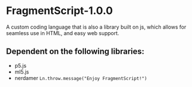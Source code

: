 # FragmentScript-1.0.0
A custom coding language that is also a library built on js, which allows for seamless use in HTML, and easy web support.
## Dependent on the following libraries:
* p5.js
* ml5.js
* nerdamer
`Ln.throw.message("Enjoy FragmentScript!")`
